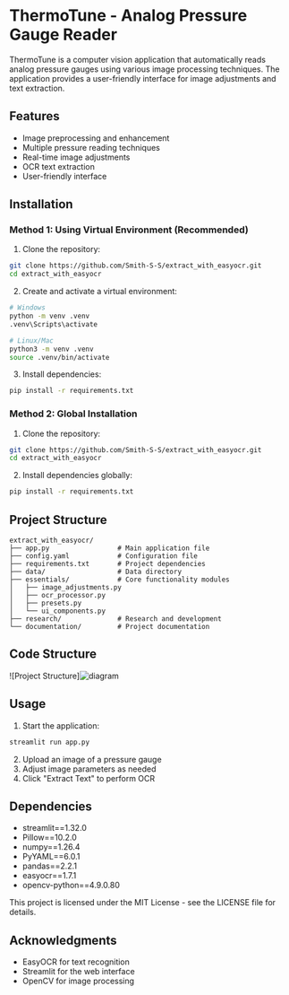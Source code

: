 # ThermoTune - Analog Pressure Gauge Reader

ThermoTune is a computer vision application that automatically reads analog pressure gauges using various image processing techniques. The application provides a user-friendly interface for image adjustments and text extraction.

## Features

- Image preprocessing and enhancement
- Multiple pressure reading techniques
- Real-time image adjustments
- OCR text extraction
- User-friendly interface

## Installation

### Method 1: Using Virtual Environment (Recommended)

1. Clone the repository:
```bash
git clone https://github.com/Smith-S-S/extract_with_easyocr.git
cd extract_with_easyocr
```

2. Create and activate a virtual environment:
```bash
# Windows
python -m venv .venv
.venv\Scripts\activate

# Linux/Mac
python3 -m venv .venv
source .venv/bin/activate
```

3. Install dependencies:
```bash
pip install -r requirements.txt
```

### Method 2: Global Installation

1. Clone the repository:
```bash
git clone https://github.com/Smith-S-S/extract_with_easyocr.git
cd extract_with_easyocr
```

2. Install dependencies globally:
```bash
pip install -r requirements.txt
```

## Project Structure

```
extract_with_easyocr/
├── app.py                 # Main application file
├── config.yaml            # Configuration file
├── requirements.txt       # Project dependencies
├── data/                  # Data directory
├── essentials/            # Core functionality modules
│   ├── image_adjustments.py
│   ├── ocr_processor.py
│   ├── presets.py
│   └── ui_components.py
├── research/              # Research and development
└── documentation/         # Project documentation
```

## Code Structure

![Project Structure]![diagram](https://github.com/user-attachments/assets/d888e22b-db6f-448f-9c84-915d2c3bfffe)


## Usage

1. Start the application:
```bash
streamlit run app.py
```

2. Upload an image of a pressure gauge
3. Adjust image parameters as needed
4. Click "Extract Text" to perform OCR

## Dependencies

- streamlit==1.32.0
- Pillow==10.2.0
- numpy==1.26.4
- PyYAML==6.0.1
- pandas==2.2.1
- easyocr==1.7.1
- opencv-python==4.9.0.80


This project is licensed under the MIT License - see the LICENSE file for details.

## Acknowledgments

- EasyOCR for text recognition
- Streamlit for the web interface
- OpenCV for image processing 
